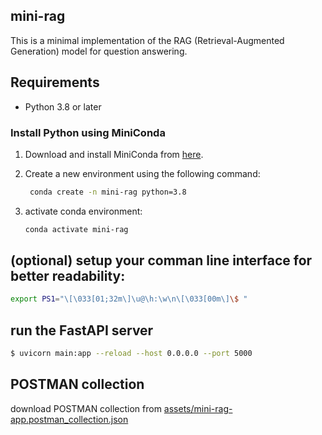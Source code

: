 ## mini-rag

This is a minimal implementation of the RAG (Retrieval-Augmented Generation) model for question answering.

## Requirements

- Python 3.8 or later

### Install Python using MiniConda

1. Download and install MiniConda from [here](https://docs.anaconda.com/free/miniconda/#quick-command-line-install).

2. Create a new environment using the following command:
   ```bash
    conda create -n mini-rag python=3.8
   ```
3. activate conda environment:
    ```bash
    conda activate mini-rag
    ```
## (optional) setup your comman line interface for better readability:
```bash
export PS1="\[\033[01;32m\]\u@\h:\w\n\[\033[00m\]\$ "
```

## run the FastAPI server
```bash
$ uvicorn main:app --reload --host 0.0.0.0 --port 5000
```

## POSTMAN collection
download POSTMAN collection from [assets/mini-rag-app.postman_collection.json](/mnt/c/Users/Abdulrahman/anaconda3/envs/mini-rag-app/assets/mini-rag-app.postman_collection.json)